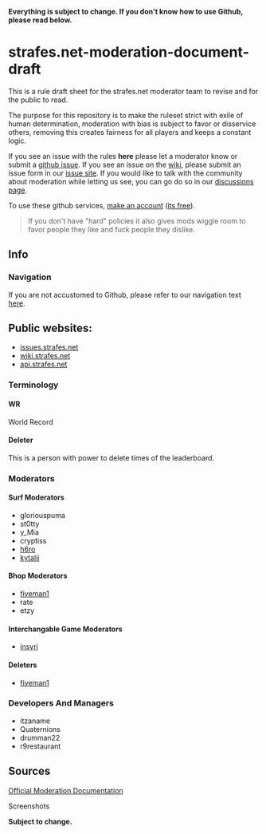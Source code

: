 **Everything is subject to change. If you don't know how to use Github, please read below.**

# strafes.net-moderation-document-draft

This is a rule draft sheet for the strafes.net moderator team to revise and for the public to read.

The purpose for this repository is to make the ruleset strict with exile of human determination, moderation with bias is subject to favor or disservice others, removing this creates fairness for all players and keeps a constant logic.

If you see an issue with the rules **here** please let a moderator know or submit a [github issue](https://github.com/insyri/strafes.net-moderation-document-draft/blob/main/navigation.md#issues). If you see an issue on the [wiki](https://wiki.strafes.net/), please submit an issue form in our [issue site](https://issues.strafes.net). If you would like to talk with the community about moderation while letting us see, you can go do so in our [discussions page](https://github.com/insyri/strafes.net-moderation-document-draft/discussions).

To use these github services, [make an account](https://github.com/join) ([its free](https://www.roblox.com/library/130771265/ITS-FREE)).

> If you don't have "hard" policies it also gives mods wiggle room to favor people they like and fuck people they dislike.

## Info

### Navigation

If you are not accustomed to Github, please refer to our navigation text [here](https://github.com/insyri/strafes.net-moderation-document-draft/blob/main/navigation.md).

## Public websites:
- [issues.strafes.net](https://issues.strafes.net)
- [wiki.strafes.net](https://wiki.strafes.net)
- [api.strafes.net](https://api.strafes.net)

### Terminology

#### WR
World Record

#### Deleter
This is a person with power to delete times of the leaderboard.

### Moderators

#### Surf Moderators

- gloriouspuma
- st0tty
- y_Mia
- cryptiss
- [h6ro](https://github.com/1337hiro)
- [kytalii](https://github.com/Azurilex)

#### Bhop Moderators

- [fiveman1](https://github.com/fiveman1)
- rate
- etzy

#### Interchangable Game Moderators

- [insyri](https://github.com/insyri)

#### Deleters

- [fiveman1](https://github.com/fiveman1)

### Developers And Managers

- itzaname
- Quaternions
- drumman22
- r9restaurant

## Sources

[Official Moderation Documentation](https://docs.google.com/document/d/1D8i9_5HCNw1wh6CBcwK6Z-i3vq-MYuME4BJuoVD37SE/edit?usp=sharing)

Screenshots

**Subject to change.**
